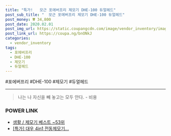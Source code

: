 ```yaml
--- 
title: "특가!   모근 포에버프리 제모기 DHE-100 듀얼헤드" 
post_sub_title: "  모근 포에버프리 제모기 DHE-100 듀얼헤드" 
post_money: ₩ 34,800 
post_date: 2020.02.01 
post_img_url: https://static.coupangcdn.com/image/vendor_inventory/images/2015/10/26/10/7/fec1e3ad-4b74-4662-9e1a-a007cd721c26.jpg 
post_link_url: https://coupa.ng/bnONkJ 
categories: 
  - vendor_inventory 
tags: 
  - 포에버프리 
  - DHE-100 
  - 제모기 
  - 듀얼헤드 
--- 
```

  #포에버프리 #DHE-100 #제모기 #듀얼헤드 
<hr> 

> 나는 나 자신을 빼 놓고는 모두 안다. - 비용 


### POWER LINK

* <a href="https://blog.naver.com/santokki14/221792083558" target="_blank">생활 / 제모기 베스트 ~53위</a>
* <a href="https://blog.naver.com/sakai111/221792393808" target="_blank">[특가] 대우 4in1 전동제모기...</a>
